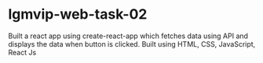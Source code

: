 # lgmvip-web-task-02
Built a react app using create-react-app which fetches data using API and displays the data when button is clicked. Built using HTML, CSS, JavaScript, React Js
